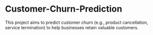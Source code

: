 # Customer-Churn-Prediction

This project aims to predict customer churn (e.g., product cancellation, service termination) to help businesses retain valuable customers.
